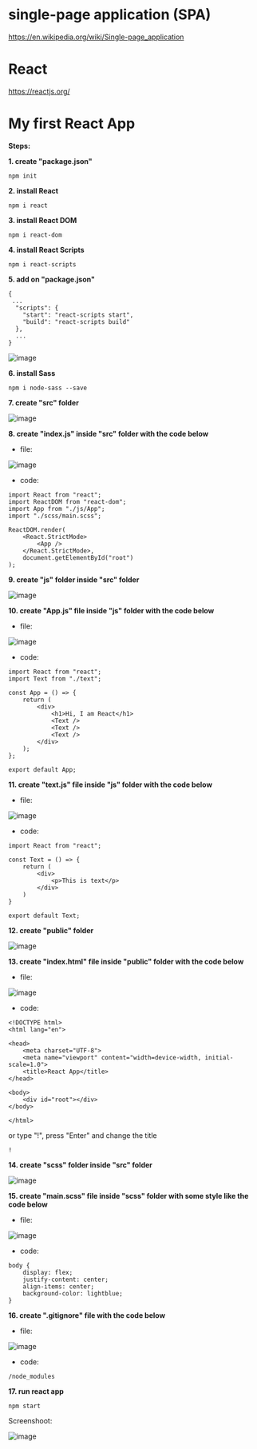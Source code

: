 # single-page application (SPA)

https://en.wikipedia.org/wiki/Single-page_application  

# React

https://reactjs.org/  

# My first React App

**Steps:**

**1. create "package.json"**
```
npm init
```

**2. install React**
```
npm i react
```

**3. install React DOM**
```
npm i react-dom
```

**4. install React Scripts**
```
npm i react-scripts
```

**5. add on "package.json"**
```
{
 ...
  "scripts": {
    "start": "react-scripts start",
    "build": "react-scripts build"
  },
  ...
}
```

![image](./src/img/05packageJSON.PNG)

**6. install Sass**
```
npm i node-sass --save
```

**7. create "src" folder**

![image](./src/img/07src.PNG)

**8. create "index.js" inside "src" folder with the code below**

- file:

![image](./src/img/08indexJS.PNG)

- code:

```
import React from "react";
import ReactDOM from "react-dom";
import App from "./js/App";
import "./scss/main.scss";

ReactDOM.render(
    <React.StrictMode>
        <App />
    </React.StrictMode>,
    document.getElementById("root")
);
```

**9. create "js" folder inside "src" folder**

![image](./src/img/09js.PNG)

**10. create "App.js" file inside "js" folder with the code below**

- file:

![image](./src/img/10appJS.PNG)

- code:

```
import React from "react";
import Text from "./text";

const App = () => {
    return (
        <div>
            <h1>Hi, I am React</h1>
            <Text />
            <Text />
            <Text />
        </div>
    );
};

export default App;
```

**11. create "text.js" file inside "js" folder with the code below**

- file:

![image](./src/img/11textJS.PNG)

- code:

```
import React from "react";

const Text = () => {
    return (
        <div>
            <p>This is text</p>
        </div>
    )
}

export default Text;
```

**12. create "public" folder**

![image](./src/img/12public.PNG)

**13. create "index.html" file inside "public" folder with the code below**

- file:

![image](./src/img/13indexHTML.PNG)

- code:

```
<!DOCTYPE html>
<html lang="en">

<head>
    <meta charset="UTF-8">
    <meta name="viewport" content="width=device-width, initial-scale=1.0">
    <title>React App</title>
</head>

<body>
    <div id="root"></div>
</body>

</html>
```

or type "!", press "Enter" and change the title

```
!
```

**14. create "scss" folder inside "src" folder**

![image](./src/img/14scss.PNG)


**15. create "main.scss" file inside "scss" folder with some style like the code below**

- file:

![image](./src/img/15mainSCSS.PNG)

- code:

```
body {
    display: flex;
    justify-content: center;
    align-items: center;
    background-color: lightblue;
}
```

**16. create ".gitignore" file with the code below**

- file:

![image](./src/img/16gitignore.PNG)

- code:

```
/node_modules
```

**17. run react app**

```
npm start
```

Screenshoot:

![image](./src/img/17screen.PNG)
